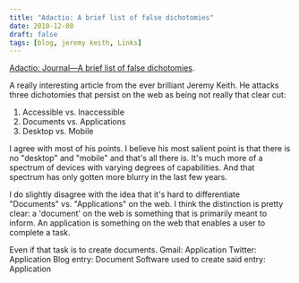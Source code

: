 ```yaml
---
title: "Adactio: A brief list of false dichotomies"
date: 2010-12-08
draft: false
tags: [blog, jeremy keith, Links]
---
```


[Adactio: Journal—A brief list of false dichotomies](https://adactio.com/journal/1714/?skin=default).

A really interesting article from the ever brilliant Jeremy Keith. He attacks three dichotomies that persist on the web as being not really that clear cut:

1. Accessible vs. Inaccessible
2. Documents vs. Applications
3. Desktop vs. Mobile

I agree with most of his points. I believe his most salient point is that there is no "desktop" and "mobile" and that's all there is. It's much more of a spectrum of devices with varying degrees of capabilities. And that spectrum has only gotten more blurry in the last few years.

I do slightly disagree with the idea that it's hard to differentiate "Documents" vs. "Applications" on the web. I think the distinction is pretty clear: a 'document' on the web is something that is primarily meant to inform. An application is something on the web that enables a user to complete a task.

Even if that task is to create documents. Gmail: Application Twitter: Application Blog entry: Document Software used to create said entry: Application
